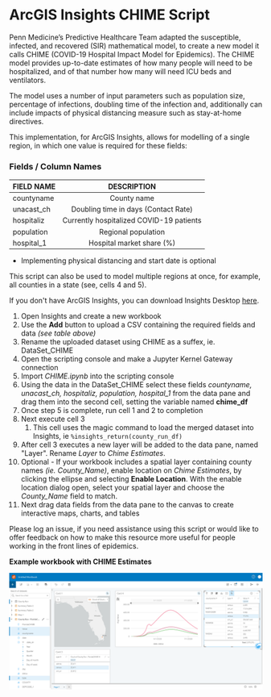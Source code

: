 # ArcGIS Insights CHIME Script

Penn Medicine’s Predictive Healthcare Team adapted the susceptible, infected, and recovered (SIR) mathematical model, to create a new model it calls CHIME (COVID-19 Hospital Impact Model for Epidemics). The CHIME model provides up-to-date estimates of how many people will need to be hospitalized, and of that number how many will need ICU beds and ventilators.

The model uses a number of input parameters such as population size, percentage of infections, doubling time of the infection and, additionally can include impacts of physical distancing measure such as stay-at-home directives.

This implementation, for ArcGIS Insights, allows for modelling of a single region, in which one value is required for these fields:

### Fields / Column Names

| FIELD NAME           | DESCRIPTION   |
| ---------------------|:-------------:|
| countyname      | County name        |
| unacast_ch      | Doubling time in days (Contact Rate)                 |
| hospitaliz      | Currently hospitalized COVID-19 patients                 |
| population      | Regional population         |
| hospital_1      | Hospital market share (%)                |


* Implementing physical distancing and start date is optional


This script can also be used to model multiple regions at once, for example, all counties in a state (see, cells 4 and 5).  

If you don't have ArcGIS Insights, you can download Insights Desktop [here](https://www.esri.com/en-us/arcgis/products/arcgis-insights/resources/desktop-client-download).  
 
1. Open Insights and create a new workbook
2. Use the __Add__ button to upload a CSV containing the required fields and data _(see table above)_
3. Rename the uploaded dataset using CHIME as a suffex, ie. DataSet_CHIME
4. Open the scripting console and make a Jupyter Kernel Gateway connection
5. Import _CHIME.ipynb_ into the scripting console
6. Using the data in the DataSet_CHIME select these fields _countyname, unacast_ch, hospitaliz, population, hospital_1_ from the data pane and drag them into the second cell, setting the variable named __chime_df__
7. Once step 5 is complete, run cell 1 and 2 to completion
8. Next execute cell 3
    1. This cell uses the magic command to load the merged dataset into Insights, ie ``` %insights_return(county_run_df) ```
9. After cell 3 executes a new layer will be added to the data pane, named "Layer".  Rename _Layer_ to _Chime Estimates_.
10. Optional - If your workbook includes a spatial layer containing county names _(ie. County_Name)_, enable location on _Chime Estimates_, by clicking the ellipse and selecting __Enable Location__.  With the enable location dialog open, select your spatial layer and choose the _County_Name_ field to match. 
11. Next drag data fields from the data pane to the canvas to create interactive maps, charts, and tables


Please log an issue, if you need assistance using this script or would like to offer feedback on how to make this resource more useful for people working in the front lines of epidemics.

 
__Example workbook with CHIME Estimates__

![Insights Scripting w/ CHIME ](screenshot.png)